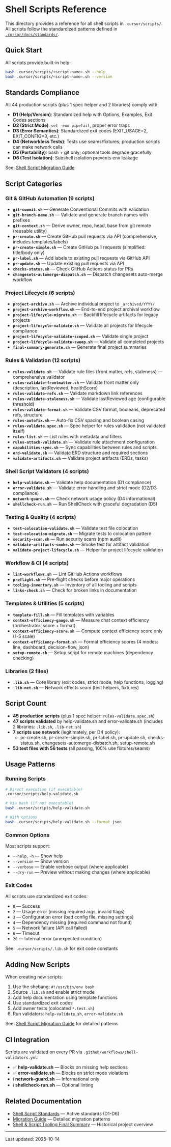 # Shell Scripts Reference

This directory provides a reference for all shell scripts in `.cursor/scripts/`. All scripts follow the standardized patterns defined in [`.cursor/docs/standards/`](../../.cursor/docs/standards/).

## Quick Start

All scripts provide built-in help:

```bash
bash .cursor/scripts/<script-name>.sh --help
bash .cursor/scripts/<script-name>.sh --version
```

## Standards Compliance

All 44 production scripts (plus 1 spec helper and 2 libraries) comply with:

- **D1 (Help/Version)**: Standardized help with Options, Examples, Exit Codes sections
- **D2 (Strict Mode)**: `set -euo pipefail`, proper error traps
- **D3 (Error Semantics)**: Standardized exit codes (EXIT_USAGE=2, EXIT_CONFIG=3, etc.)
- **D4 (Networkless Tests)**: Tests use seams/fixtures; production scripts can make network calls
- **D5 (Portability)**: bash + git only; optional tools degrade gracefully
- **D6 (Test Isolation)**: Subshell isolation prevents env leakage

See: [Shell Script Migration Guide](../../.cursor/docs/standards/shell-script-migration-guide.md)

## Script Categories

### Git & GitHub Automation (9 scripts)

- **`git-commit.sh`** — Generate Conventional Commits with validation
- **`git-branch-name.sh`** — Validate and generate branch names with prefixes
- **`git-context.sh`** — Derive owner, repo, head, base from git remote (reusable utility)
- **`pr-create.sh`** — Create GitHub pull requests via API (comprehensive, includes templates/labels)
- **`pr-create-simple.sh`** — Create GitHub pull requests (simplified: title/body only)
- **`pr-label.sh`** — Add labels to existing pull requests via GitHub API
- **`pr-update.sh`** — Update existing pull requests via API
- **`checks-status.sh`** — Check GitHub Actions status for PRs
- **`changesets-automerge-dispatch.sh`** — Dispatch changesets auto-merge workflow

### Project Lifecycle (6 scripts)

- **`project-archive.sh`** — Archive individual project to `_archived/YYYY/`
- **`project-archive-workflow.sh`** — End-to-end project archival workflow
- **`project-lifecycle-migrate.sh`** — Backfill lifecycle artifacts for legacy projects
- **`project-lifecycle-validate.sh`** — Validate all projects for lifecycle compliance
- **`project-lifecycle-validate-scoped.sh`** — Validate single project
- **`project-lifecycle-validate-sweep.sh`** — Validate all completed projects
- **`final-summary-generate.sh`** — Generate final project summaries

### Rules & Validation (12 scripts)

- **`rules-validate.sh`** — Validate rule files (front matter, refs, staleness) — comprehensive validator
- **`rules-validate-frontmatter.sh`** — Validate front matter only (description, lastReviewed, healthScore)
- **`rules-validate-refs.sh`** — Validate markdown link references
- **`rules-validate-staleness.sh`** — Validate lastReviewed age (configurable threshold)
- **`rules-validate-format.sh`** — Validate CSV format, booleans, deprecated refs, structure
- **`rules-autofix.sh`** — Auto-fix CSV spacing and boolean casing
- **`rules-validate.spec.sh`** — Spec helper for rules validation (not validated itself)
- **`rules-list.sh`** — List rules with metadata and filters
- **`rules-attach-validate.sh`** — Validate rule attachment configuration
- **`capabilities-sync.sh`** — Sync capabilities between rules and scripts
- **`erd-validate.sh`** — Validate ERD structure and required sections
- **`validate-artifacts.sh`** — Validate project artifacts (ERDs, tasks)

### Shell Script Validators (4 scripts)

- **`help-validate.sh`** — Validate help documentation (D1 compliance)
- **`error-validate.sh`** — Validate error handling and strict mode (D2/D3 compliance)
- **`network-guard.sh`** — Check network usage policy (D4 informational)
- **`shellcheck-run.sh`** — Run ShellCheck with graceful degradation (D5)

### Testing & Quality (4 scripts)

- **`test-colocation-validate.sh`** — Validate test file colocation
- **`test-colocation-migrate.sh`** — Migrate tests to colocation pattern
- **`security-scan.sh`** — Run security scans (npm audit)
- **`validate-artifacts-smoke.sh`** — Smoke test for artifact validation
- **`validate-project-lifecycle.sh`** — Helper for project lifecycle validation

### Workflow & CI (4 scripts)

- **`lint-workflows.sh`** — Lint GitHub Actions workflows
- **`preflight.sh`** — Pre-flight checks before major operations
- **`tooling-inventory.sh`** — Inventory of all tooling and scripts
- **`links-check.sh`** — Check for broken links in documentation

### Templates & Utilities (5 scripts)

- **`template-fill.sh`** — Fill templates with variables
- **`context-efficiency-gauge.sh`** — Measure chat context efficiency (orchestrator: score + format)
- **`context-efficiency-score.sh`** — Compute context efficiency score only (1-5 scale)
- **`context-efficiency-format.sh`** — Format efficiency scores (4 modes: line, dashboard, decision-flow, json)
- **`setup-remote.sh`** — Setup script for remote machines (dependency checking)

### Libraries (2 files)

- **`.lib.sh`** — Core library (exit codes, strict mode, help functions, logging)
- **`.lib-net.sh`** — Network effects seam (test helpers, fixtures)

## Script Count

- **45 production scripts** (plus 1 spec helper: `rules-validate.spec.sh`)
- **47 scripts validated** by help-validate.sh and error-validate.sh (includes 2 libraries: `.lib.sh`, `.lib-net.sh`)
- **7 scripts use network** (legitimately, per D4 policy):
  - pr-create.sh, pr-create-simple.sh, pr-label.sh, pr-update.sh, checks-status.sh, changesets-automerge-dispatch.sh, setup-remote.sh
- **53 test files with 56 tests** (all passing, 100% use fixtures/seams)

## Usage Patterns

### Running Scripts

```bash
# Direct execution (if executable)
.cursor/scripts/help-validate.sh

# Via bash (if not executable)
bash .cursor/scripts/help-validate.sh

# With options
bash .cursor/scripts/help-validate.sh --format json
```

### Common Options

Most scripts support:

- `--help`, `-h` — Show help
- `--version` — Show version
- `--verbose` — Enable verbose output (where applicable)
- `--dry-run` — Preview without making changes (where applicable)

### Exit Codes

All scripts use standardized exit codes:

- `0` — Success
- `2` — Usage error (missing required args, invalid flags)
- `3` — Configuration error (bad config file, missing settings)
- `4` — Dependency missing (required command not found)
- `5` — Network failure (API call failed)
- `6` — Timeout
- `20` — Internal error (unexpected condition)

See: `.cursor/scripts/.lib.sh` for exit code constants

## Adding New Scripts

When creating new scripts:

1. Use the shebang: `#!/usr/bin/env bash`
2. Source `.lib.sh` and enable strict mode
3. Add help documentation using template functions
4. Use standardized exit codes
5. Add owner tests (colocated `*.test.sh`)
6. Run validators: `help-validate.sh`, `error-validate.sh`

See: [Shell Script Migration Guide](../../.cursor/docs/standards/shell-script-migration-guide.md) for detailed patterns

## CI Integration

Scripts are validated on every PR via `.github/workflows/shell-validators.yml`:

- ✅ **help-validate.sh** — Blocks on missing help sections
- ✅ **error-validate.sh** — Blocks on strict mode violations
- ℹ️ **network-guard.sh** — Informational only
- ℹ️ **shellcheck-run.sh** — Optional linting

## Related Documentation

- [Shell Script Standards](../../.cursor/docs/standards/README.md) — Active standards (D1-D6)
- [Migration Guide](../../.cursor/docs/standards/shell-script-migration-guide.md) — Detailed migration patterns
- [Shell & Script Tooling Final Summary](../projects/_archived/2025/shell-and-script-tooling/final-summary.md) — Historical project overview

---

Last updated: 2025-10-14
